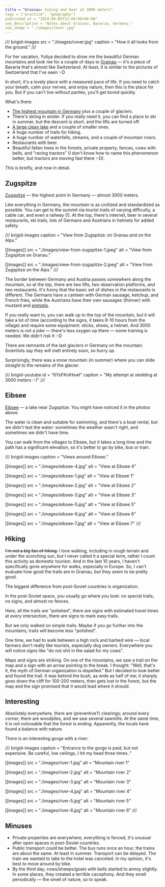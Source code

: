 ```yaml
---
title = "Grainau: hiking and beer at 3000 meters"
tags = ["practice", "geography"]
published_at = "2024-08-05T12:00:00+00:00"
seo_description = "Notes about Grainau, Bavaria, Germany."
seo_image = "./images/cover.jpg"
---
```


/// brigid-images
src = "./images/cover.jpg"
caption = "How it all looks from the ground."
///

For her vacation, Yuliya decided to show me the beautiful German mountains and took me for a couple of days to [Grainau](https://en.wikipedia.org/wiki/Grainau) — it's a piece of Bavaria that's almost like Switzerland. At least, it is similar to the pictures of Switzerland that I've seen :-D

In short, it's a lovely place with a measured pace of life. If you need to catch your breath, calm your nerves, and enjoy nature, then this is the place for you. But if you can't live without parties, you'll get bored quickly.

What's there:

- [The highest mountain in Germany](https://en.wikipedia.org/wiki/Zugspitze) plus a couple of glaciers.
- There's skiing in winter. If you really need it, you can find a place to ski in summer, but the descent is short, and the lifts are turned off.
- [A large clean lake](https://en.wikipedia.org/wiki/Eibsee) and a couple of smaller ones.
- A huge number of trails for hiking.
- A huge number of waterfalls, streams, and a couple of mountain rivers.
- Restaurants with beer.
- Beautiful fallen trees in the forests, private property, fences, cows with bells, and "racing tractors" (I don't know how to name this phenomenon better, but tractors are moving fast there :-D).

This is briefly, and now in detail.

<!-- more -->

## Zugspitze

[Zugspitze](https://en.wikipedia.org/wiki/Zugspitze) — the highest point in Germany — almost 3000 meters.

Like everything in Germany, the mountain is as civilized and standardized as possible. You can get to the summit via tourist trails of varying difficulty, a cable car, and even a railway (!). At the top, there's internet, beer in several restaurants, ski trails, lots of Germans and Austrians in helmets for added safety.

/// brigid-images
caption = "View from Zugspitze: on Granau and on the Alps."

[[images]]
src = "./images/view-from-zugspitze-1.jpeg"
alt = "View from Zugspitze on Granau."

[[images]]
src = "./images/view-from-zugspitze-2.jpeg"
alt = "View from Zugspitze on the Alps."
///

The border between Germany and Austria passes somewhere along the mountain, so at the top, there are two lifts, two observation platforms, and two restaurants. It's funny that the basic set of dishes in the restaurants is different. The Germans have a canteen with German sausage, ketchup, and French fries, while the Austrians have their own sausages (thinner) with mustard and [pretzels](https://en.wikipedia.org/wiki/Pretzel).

If you really want to, you can walk up to the top of the mountain, but it will take a lot of time (according to the signs, it takes 8-10 hours from the village) and require some equipment: sticks, shoes, a helmet. And 3000 meters is not a joke — there's less oxygen up there — some training is needed. We didn't risk it :-D

There are remnants of the last glaciers in Germany on the mountain. Scientists say they will melt entirely soon, so hurry up.

Surprisingly, there was a snow mountain (in summer) where you can slide straight to the remains of the glacier.

/// brigid-youtube
id = "6YsFKnIHswI"
caption = "My attempt at sledding at 3000 meters :-)"
///

## Eibsee

[Eibsee](https://en.wikipedia.org/wiki/Eibsee) — a lake near Zugspitze. You might have noticed it in the photos above.

The water is clean and suitable for swimming, and there's a boat rental, but we didn't test the water: sometimes the weather wasn't right, and sometimes we didn't have time.

You can walk from the villages to Eibsee, but it takes a long time and the path has a significant elevation, so it's better to go by bike, bus or train.

/// brigid-images
caption = "Views around Eibsee."

[[images]]
src = "./images/eibsee-4.jpg"
alt = "View at Eibsee 4"

[[images]]
src = "./images/eibsee-1.jpg"
alt = "View at Eibsee 1"

[[images]]
src = "./images/eibsee-2.jpg"
alt = "View at Eibsee 2"

[[images]]
src = "./images/eibsee-3.jpg"
alt = "View at Eibsee 3"

[[images]]
src = "./images/eibsee-5.jpg"
alt = "View at Eibsee 5"

[[images]]
src = "./images/eibsee-6.jpg"
alt = "View at Eibsee 6"

[[images]]
src = "./images/eibsee-7.jpg"
alt = "View at Eibsee 7"
///

## Hiking

~~I'm not a big fan of hiking.~~ I love walking, including in rough terrain and under the scorching sun, but I never called it a special term, rather I count this activity as domestic tourism. And in the last 10 years, I haven't specifically gone anywhere for walks, especially in Europe. So, I can't evaluate how good the trails are in Grainau, but they seem to be pretty good.

The biggest difference from post-Soviet countries is organization.

In the post-Soviet space, you usually go where you look: no special trails, no signs, and almost no fences.

Here, all the trails are "polished", there are signs with estimated travel times at every intersection, there are signs to mark easy trails.

But we only walked on simple trails. Maybe if you go further into the mountains, trails will become less "polished".

One time, we had to walk between a high rock and barbed wire — local farmers don't really like tourists, especially dog owners. Everywhere you will notice signs like "do not shit in the salad for my cows".

Maps and signs are striking. On one of the mountains, we saw a trail on the map and a sign with an arrow pointing to the break. I thought: "Well, that's it, the myth of German organization is dispelled." But I decided to look better and found the trail. It was behind the bush, as wide as half of me; it sharply goes down the cliff for 100-200 meters, then gets lost in the forest, but the map and the sign promised that it would lead where it should.

## Interesting

Absolutely everywhere, there are (preventive?) clearings; around every corner, there are woodpiles, and we saw several sawmills. At the same time, it is not noticeable that the forest is ending. Apparently, the locals have found a balance with nature.

There is an interesting gorge with a river:

/// brigid-images
caption = "Entrance to the gorge is paid, but not expensive. Be careful, low ceilings, I hit my head three times.."

[[images]]
src = "./images/river-1.jpg"
alt = "Mountain river 1"

[[images]]
src = "./images/river-2.jpg"
alt = "Mountain river 2"

[[images]]
src = "./images/river-3.jpg"
alt = "Mountain river 3"

[[images]]
src = "./images/river-4.jpg"
alt = "Mountain river 4"

[[images]]
src = "./images/river-5.jpg"
alt = "Mountain river 5"

[[images]]
src = "./images/river-6.jpg"
alt = "Mountain river 6"
///

## Minuses

- Private properties are everywhere, everything is fenced, it's unusual after open spaces in post-Soviet countries.
- Public transport could be better. The bus runs once an hour, the trains are about the same. At least in summer. Transport can be delayed. The train we wanted to take to the hotel was canceled. In my opinion, it's best to move around by bike.
- By the third day, cows/sheeps/goats with bells started to annoy slightly. In some places, they created a terrible cacophony. And they smell periodically — the smell of nature, so to speak.
